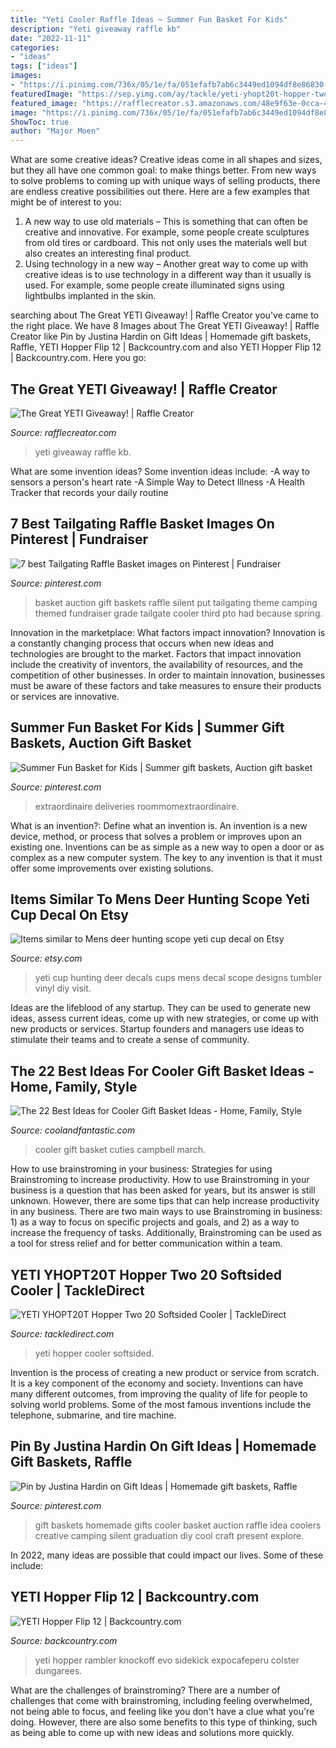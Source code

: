 ```yaml
---
title: "Yeti Cooler Raffle Ideas ~ Summer Fun Basket For Kids"
description: "Yeti giveaway raffle kb"
date: "2022-11-11"
categories:
- "ideas"
tags: ["ideas"]
images:
- "https://i.pinimg.com/736x/05/1e/fa/051efafb7ab6c3449ed1094df8e86830--gift-basket-ideas-gift-baskets.jpg"
featuredImage: "https://sep.yimg.com/ay/tackle/yeti-yhopt20t-hopper-two-20-softsided-cooler-69.jpg"
featured_image: "https://rafflecreator.s3.amazonaws.com/48e9f63e-0cca-462e-be14-c32ab0b055aa.jpg"
image: "https://i.pinimg.com/736x/05/1e/fa/051efafb7ab6c3449ed1094df8e86830--gift-basket-ideas-gift-baskets.jpg"
ShowToc: true
author: "Major Moen"
---
```



What are some creative ideas?
Creative ideas come in all shapes and sizes, but they all have one common goal: to make things better. From new ways to solve problems to coming up with unique ways of selling products, there are endless creative possibilities out there. Here are a few examples that might be of interest to you: 
1. A new way to use old materials – This is something that can often be creative and innovative. For example, some people create sculptures from old tires or cardboard. This not only uses the materials well but also creates an interesting final product. 
2. Using technology in a new way – Another great way to come up with creative ideas is to use technology in a different way than it usually is used. For example, some people create illuminated signs using lightbulbs implanted in the skin.

	

		
searching about The Great YETI Giveaway! | Raffle Creator you've came to the right place. We have 8 Images about The Great YETI Giveaway! | Raffle Creator like Pin by Justina Hardin on Gift Ideas | Homemade gift baskets, Raffle, YETI Hopper Flip 12 | Backcountry.com and also YETI Hopper Flip 12 | Backcountry.com. Here you go:
		
    
## The Great YETI Giveaway! | Raffle Creator

<img loading=lazy src="https://rafflecreator.s3.amazonaws.com/48e9f63e-0cca-462e-be14-c32ab0b055aa.jpg" onerror="this.onerror=null;this.src='https://tse3.mm.bing.net/th?id=OIP.5wzHSlixEn7Po2aGHErC1gHaKX&amp;pid=15.1';" alt="The Great YETI Giveaway! | Raffle Creator">

_Source: rafflecreator.com_

>yeti giveaway raffle kb. 

	

What are some invention ideas?
Some invention ideas include:
-A way to sensors a person's heart rate 
-A Simple Way to Detect Illness 
-A Health Tracker that records your daily routine

    
## 7 Best Tailgating Raffle Basket Images On Pinterest | Fundraiser

<img loading=lazy src="https://i.pinimg.com/736x/05/1e/fa/051efafb7ab6c3449ed1094df8e86830--gift-basket-ideas-gift-baskets.jpg" onerror="this.onerror=null;this.src='https://tse2.mm.bing.net/th?id=OIP.1_n8aFMT_l063PLegO3EuwHaJ4&amp;pid=15.1';" alt="7 best Tailgating Raffle Basket images on Pinterest | Fundraiser">

_Source: pinterest.com_

>basket auction gift baskets raffle silent put tailgating theme camping themed fundraiser grade tailgate cooler third pto had because spring. 

	

Innovation in the marketplace: What factors impact innovation?
Innovation is a constantly changing process that occurs when new ideas and technologies are brought to the market. Factors that impact innovation include the creativity of inventors, the availability of resources, and the competition of other businesses. In order to maintain innovation, businesses must be aware of these factors and take measures to ensure their products or services are innovative.

    
## Summer Fun Basket For Kids | Summer Gift Baskets, Auction Gift Basket

<img loading=lazy src="https://i.pinimg.com/originals/e5/a1/58/e5a158829bba052572dab16b3cb0d248.jpg" onerror="this.onerror=null;this.src='https://tse3.mm.bing.net/th?id=OIP.CfWeamo6QfAaEsVgVN9m9AHaIO&amp;pid=15.1';" alt="Summer Fun Basket for Kids | Summer gift baskets, Auction gift basket">

_Source: pinterest.com_

>extraordinaire deliveries roommomextraordinaire. 

	

What is an invention?: Define what an invention is.
An invention is a new device, method, or process that solves a problem or improves upon an existing one. Inventions can be as simple as a new way to open a door or as complex as a new computer system. The key to any invention is that it must offer some improvements over existing solutions.

    
## Items Similar To Mens Deer Hunting Scope Yeti Cup Decal On Etsy

<img loading=lazy src="https://img0.etsystatic.com/108/0/7926965/il_570xN.881567374_cdc6.jpg" onerror="this.onerror=null;this.src='https://tse2.mm.bing.net/th?id=OIP.JSYYVNns7X3T6eggUN7vLwHaJ4&amp;pid=15.1';" alt="Items similar to Mens deer hunting scope yeti cup decal on Etsy">

_Source: etsy.com_

>yeti cup hunting deer decals cups mens decal scope designs tumbler vinyl diy visit. 

	

Ideas are the lifeblood of any startup. They can be used to generate new ideas, assess current ideas, come up with new strategies, or come up with new products or services. Startup founders and managers use ideas to stimulate their teams and to create a sense of community.

    
## The 22 Best Ideas For Cooler Gift Basket Ideas - Home, Family, Style

<img loading=lazy src="https://coolandfantastic.com/wp-content/uploads/2020/02/cooler-gift-basket-ideas-best-of-the-campbell-cuties-march-2012-of-cooler-gift-basket-ideas.jpg" onerror="this.onerror=null;this.src='https://tse2.mm.bing.net/th?id=OIP.cbNLUjjzufGnyf0FjukQggHaLH&amp;pid=15.1';" alt="The 22 Best Ideas for Cooler Gift Basket Ideas - Home, Family, Style">

_Source: coolandfantastic.com_

>cooler gift basket cuties campbell march. 

	

How to use brainstroming in your business: Strategies for using Brainstroming to increase productivity.
How to use Brainstroming in your business is a question that has been asked for years, but its answer is still unknown. However, there are some tips that can help increase productivity in any business. 
There are two main ways to use Brainstroming in business: 1) as a way to focus on specific projects and goals, and 2) as a way to increase the frequency of tasks. Additionally, Brainstroming can be used as a tool for stress relief and for better communication within a team.

    
## YETI YHOPT20T Hopper Two 20 Softsided Cooler | TackleDirect

<img loading=lazy src="https://sep.yimg.com/ay/tackle/yeti-yhopt20t-hopper-two-20-softsided-cooler-69.jpg" onerror="this.onerror=null;this.src='https://tse2.mm.bing.net/th?id=OIP.pd5nWBe04JFVJWoW5XZbkgHaF6&amp;pid=15.1';" alt="YETI YHOPT20T Hopper Two 20 Softsided Cooler | TackleDirect">

_Source: tackledirect.com_

>yeti hopper cooler softsided. 

	

Invention is the process of creating a new product or service from scratch. It is a key component of the economy and society. Inventions can have many different outcomes, from improving the quality of life for people to solving world problems. Some of the most famous inventions include the telephone, submarine, and tire machine.

    
## Pin By Justina Hardin On Gift Ideas | Homemade Gift Baskets, Raffle

<img loading=lazy src="https://i.pinimg.com/736x/8f/5d/31/8f5d318ea7b22b18a8b1a71ebe1946c8--homemade-gift-baskets-homemade-gifts.jpg" onerror="this.onerror=null;this.src='https://tse2.mm.bing.net/th?id=OIP.trIi-YZ2YGwWq64MBJS0_AHaHb&amp;pid=15.1';" alt="Pin by Justina Hardin on Gift Ideas | Homemade gift baskets, Raffle">

_Source: pinterest.com_

>gift baskets homemade gifts cooler basket auction raffle idea coolers creative camping silent graduation diy cool craft present explore. 

	

In 2022, many ideas are possible that could impact our lives. Some of these include: 

    
## YETI Hopper Flip 12 | Backcountry.com

<img loading=lazy src="https://content.backcountry.com/images/items/900/YET/YET0011/RIVGRE.jpg" onerror="this.onerror=null;this.src='https://tse4.mm.bing.net/th?id=OIP.y2bgcs0h1CIZNikindiWLQHaHa&amp;pid=15.1';" alt="YETI Hopper Flip 12 | Backcountry.com">

_Source: backcountry.com_

>yeti hopper rambler knockoff evo sidekick expocafeperu colster dungarees. 

	

What are the challenges of brainstroming?
There are a number of challenges that come with brainstroming, including feeling overwhelmed, not being able to focus, and feeling like you don't have a clue what you're doing. However, there are also some benefits to this type of thinking, such as being able to come up with new ideas and solutions more quickly.

